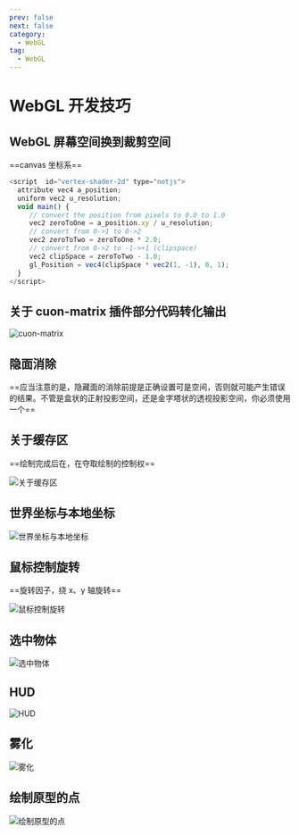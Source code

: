 ```yaml
---
prev: false
next: false
category:
  - WebGL
tag:
  - WebGL
---
```


# WebGL 开发技巧

<!-- more -->

## WebGL 屏幕空间换到裁剪空间

==canvas 坐标系==

```js
<script  id="vertex-shader-2d" type="notjs">
  attribute vec4 a_position;
  uniform vec2 u_resolution;
  void main() {
     // convert the position from pixels to 0.0 to 1.0
     vec2 zeroToOne = a_position.xy / u_resolution;
     // convert from 0->1 to 0->2
     vec2 zeroToTwo = zeroToOne * 2.0;
     // convert from 0->2 to -1->+1 (clipspace)
     vec2 clipSpace = zeroToTwo - 1.0;
     gl_Position = vec4(clipSpace * vec2(1, -1), 0, 1);
  }
</script>
```

## 关于 cuon-matrix 插件部分代码转化输出

![cuon-matrix](./img/cuon-matrix.jpg "cuon-matrix")

## 隐面消除

==应当注意的是，隐藏面的消除前提是正确设置可是空间，否则就可能产生错误的结果。不管是盒状的正射投影空间，还是金字塔状的透视投影空间，你必须使用一个==

## 关于缓存区

==绘制完成后在，在夺取绘制的控制权==

![关于缓存区](./img/1.jpg "关于缓存区")

## 世界坐标与本地坐标

![世界坐标与本地坐标](./img/2.jpg "世界坐标与本地坐标")

## 鼠标控制旋转

==旋转因子，绕 x、y 轴旋转==

![鼠标控制旋转](./img/3.jpg "鼠标控制旋转")

## 选中物体

![选中物体](./img/4.jpg "选中物体")

## HUD

![HUD](./img/5.jpg "HUD")

## 雾化

![雾化](./img/18.jpg "雾化")

## 绘制原型的点

![绘制原型的点](./img/19.jpg "绘制原型的点")
